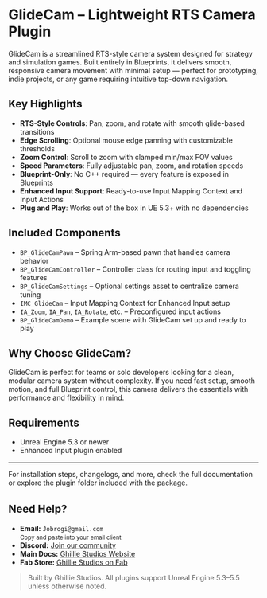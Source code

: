 # GlideCam – Lightweight RTS Camera Plugin

GlideCam is a streamlined RTS-style camera system designed for strategy and simulation games. Built entirely in Blueprints, it delivers smooth, responsive camera movement with minimal setup — perfect for prototyping, indie projects, or any game requiring intuitive top-down navigation.

<div style="margin-top: 1rem;"></div>

## Key Highlights

- **RTS-Style Controls**: Pan, zoom, and rotate with smooth glide-based transitions
- **Edge Scrolling**: Optional mouse edge panning with customizable thresholds
- **Zoom Control**: Scroll to zoom with clamped min/max FOV values
- **Speed Parameters**: Fully adjustable pan, zoom, and rotation speeds
- **Blueprint-Only**: No C++ required — every feature is exposed in Blueprints
- **Enhanced Input Support**: Ready-to-use Input Mapping Context and Input Actions
- **Plug and Play**: Works out of the box in UE 5.3+ with no dependencies

<div style="margin-top: 1rem;"></div>

## Included Components

- `BP_GlideCamPawn` – Spring Arm-based pawn that handles camera behavior
- `BP_GlideCamController` – Controller class for routing input and toggling features
- `BP_GlideCamSettings` – Optional settings asset to centralize camera tuning
- `IMC_GlideCam` – Input Mapping Context for Enhanced Input setup
- `IA_Zoom`, `IA_Pan`, `IA_Rotate`, etc. – Preconfigured input actions
- `BP_GlideCamDemo` – Example scene with GlideCam set up and ready to play

<div style="margin-top: 1rem;"></div>

## Why Choose GlideCam?

GlideCam is perfect for teams or solo developers looking for a clean, modular camera system without complexity. If you need fast setup, smooth motion, and full Blueprint control, this camera delivers the essentials with performance and flexibility in mind.

<div style="margin-top: 1rem;"></div>

## Requirements

- Unreal Engine 5.3 or newer
- Enhanced Input plugin enabled

<div style="margin-top: 1rem;"></div>

---

For installation steps, changelogs, and more, check the full documentation or explore the plugin folder included with the package.

<div style="margin-top: 2rem;"></div>

<h2>Need Help?</h2>

<ul>
  <li>
     <strong>Email:</strong> <code>Jobrogi@gmail.com</code><br />
    <small>Copy and paste into your email client</small>
  </li>
  <li>
     <strong>Discord:</strong>
    <a href="https://discord.gg/AFVyqXBSRW" target="_blank" rel="noopener noreferrer">
      Join our community
    </a>
  </li>
  <li>
     <strong>Main Docs:</strong>
    <a href="https://jobrogi.github.io/GhillieStudios" target="_blank" rel="noopener noreferrer">
      Ghillie Studios Website
    </a>
  </li>
  <li>
     <strong>Fab Store:</strong>
    <a href="https://www.fab.com/sellers/Ghillie%20Studios" target="_blank" rel="noopener noreferrer">
      Ghillie Studios on Fab
    </a>
  </li>
</ul>

<blockquote>
  Built by Ghillie Studios. All plugins support Unreal Engine 5.3–5.5 unless otherwise noted.
</blockquote>
